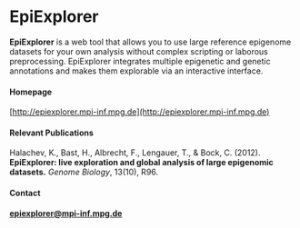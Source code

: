 # EpiExplorer
__EpiExplorer__ is a web tool that allows you to use large reference epigenome datasets for your own analysis without complex scripting or laborous preprocessing. EpiExplorer integrates multiple epigenetic and genetic annotations and makes them explorable via an interactive interface.
#### Homepage
[http://epiexplorer.mpi-inf.mpg.de](http://epiexplorer.mpi-inf.mpg.de)
#### Relevant Publications
Halachev, K., Bast, H., Albrecht, F., Lengauer, T., &amp; Bock, C. (2012). __EpiExplorer: live exploration and global analysis of large epigenomic datasets.__<em> Genome Biology</em>, 13(10), R96.
#### Contact
__[epiexplorer@mpi-inf.mpg.de](mailto:epiexplorer@mpi-inf.mpg.de)__
